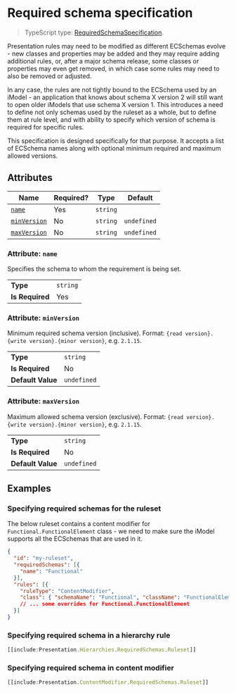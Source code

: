# Required schema specification

> TypeScript type: [RequiredSchemaSpecification]($presentation-common).

Presentation rules may need to be modified as different ECSchemas evolve - new classes and properties may be added and they may require adding additional rules,
or, after a major schema release, some classes or properties may even get removed, in which case some rules may need to also be removed or adjusted.

In any case, the rules are not tightly bound to the ECSchema used by an iModel - an application that knows about schema X version 2 will still want to open older iModels
that use schema X version 1. This introduces a need to define not only schemas used by the ruleset as a whole, but to define them at rule level, and with ability to specify
which version of schema is required for specific rules.

This specification is designed specifically for that purpose. It accepts a list of ECSchema names along with optional minimum required and maximum allowed versions.

## Attributes

| Name                                  | Required? | Type     | Default     |
| ------------------------------------- | --------- | -------- | ----------- |
| [`name`](#attribute-name)             | Yes       | `string` |             |
| [`minVersion`](#attribute-minversion) | No        | `string` | `undefined` |
| [`maxVersion`](#attribute-maxversion) | No        | `string` | `undefined` |

### Attribute: `name`

Specifies the schema to whom the requirement is being set.

|                 |          |
| --------------- | -------- |
| **Type**        | `string` |
| **Is Required** | Yes      |

### Attribute: `minVersion`

Minimum required schema version (inclusive). Format: `{read version}.{write version}.{minor version}`, e.g. `2.1.15`.

|                   |             |
| ----------------- | ----------- |
| **Type**          | `string`    |
| **Is Required**   | No          |
| **Default Value** | `undefined` |

### Attribute: `maxVersion`

Maximum allowed schema version (exclusive). Format: `{read version}.{write version}.{minor version}`, e.g. `2.1.15`.

|                   |             |
| ----------------- | ----------- |
| **Type**          | `string`    |
| **Is Required**   | No          |
| **Default Value** | `undefined` |

## Examples

### Specifying required schemas for the ruleset

The below ruleset contains a content modifier for `Functional.FunctionalElement` class - we need to make sure the iModel supports all the ECSchemas that are
used in it.

```JSON
{
  "id": "my-ruleset",
  "requiredSchemas": [{
    "name": "Functional"
  }],
  "rules": [{
    "ruleType": "ContentModifier",
    "class": { "schemaName": "Functional", "className": "FunctionalElement" },
    // ... some overrides for Functional.FunctionalElement
  }]
}
```

### Specifying required schema in a hierarchy rule

```ts
[[include:Presentation.Hierarchies.RequiredSchemas.Ruleset]]
```

### Specifying required schema in content modifier

```ts
[[include:Presentation.ContentModifier.RequiredSchemas.Ruleset]]
```
